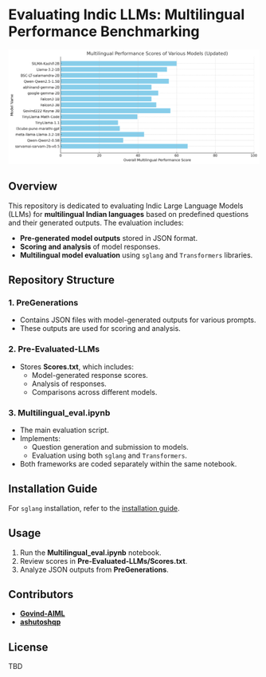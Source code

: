 # Evaluating Indic LLMs: Multilingual Performance Benchmarking

![Model Scores Graph](image.png)

## Overview
This repository is dedicated to evaluating Indic Large Language Models (LLMs) for **multilingual Indian languages** based on predefined questions and their generated outputs. The evaluation includes:
- **Pre-generated model outputs** stored in JSON format.
- **Scoring and analysis** of model responses.
- **Multilingual model evaluation** using `sglang` and `Transformers` libraries.

## Repository Structure

### 1. PreGenerations
- Contains JSON files with model-generated outputs for various prompts.
- These outputs are used for scoring and analysis.

### 2. Pre-Evaluated-LLMs
- Stores **Scores.txt**, which includes:
  - Model-generated response scores.
  - Analysis of responses.
  - Comparisons across different models.

### 3. Multilingual_eval.ipynb
- The main evaluation script.
- Implements:
  - Question generation and submission to models.
  - Evaluation using both `sglang` and `Transformers`.
- Both frameworks are coded separately within the same notebook.

## Installation Guide
For `sglang` installation, refer to the [installation guide](https://github.com/build-ai-applications/Eval-small-model).

## Usage
1. Run the **Multilingual_eval.ipynb** notebook.
2. Review scores in **Pre-Evaluated-LLMs/Scores.txt**.
3. Analyze JSON outputs from **PreGenerations**.

## Contributors
- **[Govind-AIML](https://github.com/Govind-AIML)**
- **[ashutoshqp](https://github.com/ashutoshqp)**

## License
TBD

